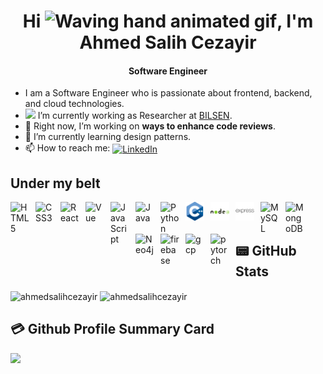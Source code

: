 <h1 align="center">Hi <img src="https://raw.githubusercontent.com/nixin72/nixin72/master/wave.gif" alt="Waving hand animated gif" height="45" width="45" />, I'm Ahmed Salih Cezayir</h1>
<h4 align="center">Software Engineer</h4>

- I am a Software Engineer who is passionate about frontend, backend, and cloud technologies.
- <img src="https://bilsen.cs.bilkent.edu.tr/img/bilsen-logo-circled.png" style="width:20px;"> I’m currently working as Researcher at [BILSEN](https://bilsen.cs.bilkent.edu.tr/).
- 📑 Right now, I’m working on **ways to enhance code reviews**.
- 🌱 I’m currently learning design patterns.
- 📫 How to reach me: 
<a href="https://linkedin.com/in/asalihcezayir" target="_blank"><img align="center" src="https://cdn.jsdelivr.net/gh/devicons/devicon/icons/linkedin/linkedin-original.svg" alt="LinkedIn" height="20" width="20" /></a>


## Under my belt

<img align="left" alt="HTML5" width="30px" src="https://cdn.jsdelivr.net/gh/devicons/devicon/icons/html5/html5-original.svg" style="padding-right:10px;" />
<img align="left" alt="CSS3" width="30px" src="https://cdn.jsdelivr.net/gh/devicons/devicon/icons/css3/css3-original.svg" style="padding-right:10px;" />
<img align="left" alt="React" width="30px" src="https://cdn.jsdelivr.net/gh/devicons/devicon/icons/react/react-original.svg" style="padding-right:10px;" />
<img align="left" alt="Vue" width="30px" src="https://cdn.jsdelivr.net/gh/devicons/devicon/icons/vuejs/vuejs-original.svg" style="padding-right:10px;" />
<img align="left" alt="JavaScript" width="30px" src="https://cdn.jsdelivr.net/gh/devicons/devicon/icons/javascript/javascript-original.svg" style="padding-right:10px;" />
<img align="left" alt="Java" width="30px" src="https://cdn.jsdelivr.net/gh/devicons/devicon/icons/java/java-original.svg" style="padding-right:10px;" />
<img align="left" alt="Python" width="30px" src="https://cdn.jsdelivr.net/gh/devicons/devicon/icons/python/python-original.svg" style="padding-right:10px;" />
<img align="left" alt="cplusplus" width="30px" src="https://raw.githubusercontent.com/devicons/devicon/master/icons/cplusplus/cplusplus-original.svg" style="padding-right:10px;" />
<img align="left" alt="nodejs" width="30px" src="https://raw.githubusercontent.com/devicons/devicon/master/icons/nodejs/nodejs-original-wordmark.svg" style="padding-right:10px;" />
<img align="left" alt="express" width="30px" src="https://raw.githubusercontent.com/devicons/devicon/master/icons/express/express-original-wordmark.svg" style="padding-right:10px;" />
<img align="left" alt="MySQL" width="30px" src="https://cdn.jsdelivr.net/gh/devicons/devicon/icons/mysql/mysql-original.svg" style="padding-right:10px;" />
<img align="left" alt="MongoDB" width="30px" src="https://cdn.jsdelivr.net/gh/devicons/devicon/icons/mongodb/mongodb-original.svg" style="padding-right:10px;" />
<img align="left" alt="Neo4j" width="30px" src="https://cdn.jsdelivr.net/gh/devicons/devicon/icons/neo4j/neo4j-original.svg" style="padding-right:10px;" />
<img align="left" alt="firebase" width="30px" src="https://www.vectorlogo.zone/logos/firebase/firebase-icon.svg" style="padding-right:10px;" />
<img align="left" alt="gcp" width="30px" src="https://www.vectorlogo.zone/logos/google_cloud/google_cloud-icon.svg" style="padding-right:10px;" />
<img align="left" alt="pytorch" width="30px" src="https://www.vectorlogo.zone/logos/pytorch/pytorch-icon.svg" style="padding-right:10px;" />

<br />
<br />

## 📟 GitHub Stats
<p align="left">
  <img align="center" src="https://github-readme-stats.vercel.app/api?username=ahmedsalihcezayir&show_icons=true&locale=en&theme=vue" alt="ahmedsalihcezayir" />
  <img align="center" src="https://github-readme-stats.vercel.app/api/top-langs?username=ahmedsalihcezayir&show_icons=true&locale=en&layout=compact&theme=vue" alt="ahmedsalihcezayir" />
</p>

## 💳 Github Profile Summary Card 
<div align="left">
  <img src="https://github-profile-summary-cards.vercel.app/api/cards/profile-details?username=AhmedSalihCezayir&theme=vue"/>
</div>
